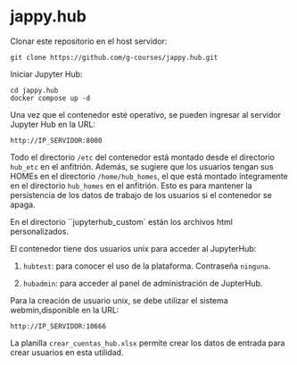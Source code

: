 # jappy.hub

Clonar este repositorio en el host servidor:
```
git clone https://github.com/g-courses/jappy.hub.git
```

Iniciar Jupyter Hub:

```
cd jappy.hub
docker compose up -d
```

Una vez que el contenedor esté operativo, se pueden ingresar al servidor Jupyter Hub en la URL:

```
http://IP_SERVIDOR:8000
```

Todo el directorio `/etc` del contenedor está montado desde el directorio `hub_etc` en el anfitrión. Además, se sugiere que los usuarios tengan sus HOMEs en el directorio `/home/hub_homes`, el que está montado íntegramente en el directorio `hub_homes` en el anfitrión. Esto es para mantener la persistencia de los datos de trabajo de los usuarios si el contenedor se apaga.

En el directorio ``jupyterhub_custom` están los archivos html personalizados.

El contenedor tiene dos usuarios unix para acceder al JupyterHub: 

1) `hubtest`: para conocer el uso de la plataforma. Contraseña `ninguna`.

2) `hubadmin`: para acceder al panel de administración de JupterHub.

Para la creación de usuario unix, se debe utilizar el sistema webmin,disponible en la URL:

```
http://IP_SERVIDOR:10666
```

La planilla `crear_cuentas_hub.xlsx` permite crear los datos de entrada para crear usuarios en esta utilidad.

